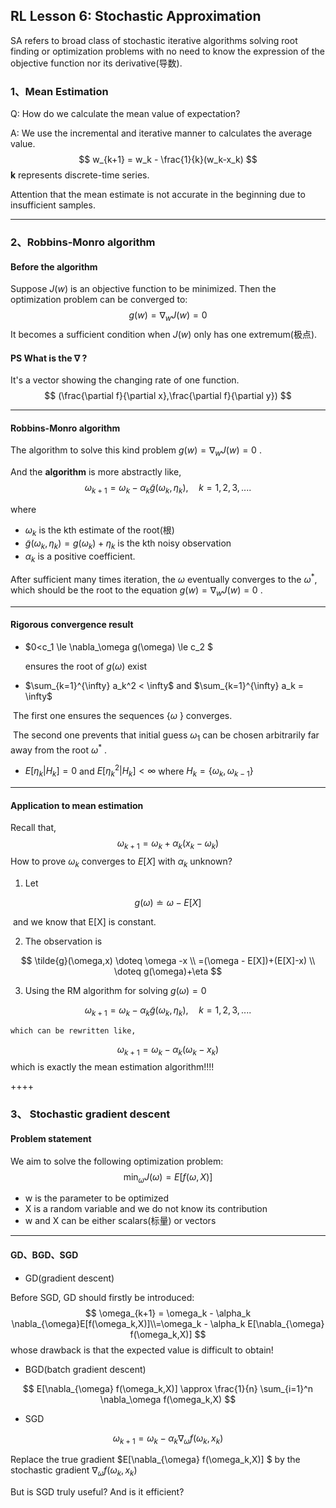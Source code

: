 ## RL Lesson 6: Stochastic Approximation

SA refers to broad class of stochastic iterative algorithms solving root finding or optimization problems with no need to know the expression of the objective function nor its derivative(导数).

### 1、Mean Estimation

Q: How do we calculate the mean value of expectation?

A: We use the incremental and iterative manner to calculates the average value.
$$
w_{k+1} = w_k - \frac{1}{k}(w_k-x_k)
$$
**k** represents discrete-time series.

Attention that the mean estimate is not accurate in the beginning due to insufficient samples.

_____

### 2、Robbins-Monro algorithm

#### Before the algorithm

Suppose $J(w)$  is  an objective function to be minimized. Then the optimization problem  can be converged to:
$$
g(w) = \nabla_w J(w) = 0
$$
It becomes a sufficient condition when $J(w)$ only has one extremum(极点).

#### PS What is the $\nabla$ ?

It's a vector showing the changing rate of one function.
$$
(\frac{\partial f}{\partial x},\frac{\partial f}{\partial y})
$$

____

#### Robbins-Monro algorithm

The algorithm to solve this kind problem $g(w) = \nabla_w J(w) = 0$ .

And the **algorithm** is  more abstractly like,
$$
\omega_{k+1} = \omega_k -\alpha_k \tilde{g}(\omega_k,\eta_k), \quad k=1,2,3,....
$$

where

* $\omega_k$ is the kth estimate of the root(根)
* $\tilde{g}(\omega_k,\eta_k) = g(\omega_k) + \eta_k$ is the kth noisy observation
* $\alpha_k$ is a positive coefficient.

After sufficient many times iteration, the $\omega$ eventually converges to the $\omega^{ *}$, which should be the root to the equation $g(w) = \nabla_w J(w) = 0$ .

____

#### Rigorous convergence result

* $0<c_1 \le \nabla_\omega g(\omega) \le c_2 $ 

  ensures the root of $g(\omega)$ exist

* $\sum_{k=1}^{\infty} a_k^2 < \infty$ and  $\sum_{k=1}^{\infty} a_k = \infty$ 

​	The first one ensures the sequences {$\omega$ } converges.

​	The second one prevents that initial guess $\omega_1$ can be chosen arbitrarily far away from the root $\omega^{ *}$ .

* $E[\eta_k | H_k]= 0$ and $E[\eta_k^2 | H_k] < \infty$ where $H_k = \left\{\omega_k ,\omega_{k-1} \right\}$ 

_____

#### Application to mean estimation

Recall that,
$$
\omega_{k+1} = \omega_k + \alpha_k (x_k - \omega_k)
$$
How to prove $\omega_k$ converges to $E[X]$ with $\alpha_k$ unknown?

1. Let 

$$
g(\omega) \doteq \omega - E[X]
$$

​	and we know that E[X] is  constant.

2. The observation is

$$
\tilde{g}(\omega,x) \doteq \omega -x \\
=(\omega - E[X])+(E[X]-x) \\
\doteq g(\omega)+\eta
$$

3. Using the RM algorithm for solving $g(\omega) = 0$

$$
\omega_{k+1} = \omega_k -\alpha_k \tilde{g}(\omega_k,\eta_k), \quad k=1,2,3,....
$$

 	which can be rewritten like,
$$
\omega_{k+1} = \omega_k -\alpha_k (\omega_k -x_k)
$$
​	which is exactly the mean estimation algorithm!!!!

++++

### 3、 Stochastic gradient descent

#### Problem statement

We aim to solve the following optimization problem:
$$
\min_{\omega} J(\omega) = E[f(\omega,X)]
$$

* w is the parameter to be optimized
* X is a random variable and we do not know its contribution
* w and X can be either scalars(标量) or vectors

____

#### GD、BGD、SGD

* GD(gradient descent)

Before SGD, GD should firstly be introduced:
$$
\omega_{k+1} = \omega_k - \alpha_k \nabla_{\omega}E[f(\omega_k,X)]\\=\omega_k - \alpha_k E[\nabla_{\omega} f(\omega_k,X)]
$$
whose drawback is that the expected value is difficult to obtain!

* BGD(batch gradient descent)

$$
E[\nabla_{\omega} f(\omega_k,X)] \approx \frac{1}{n} \sum_{i=1}^n \nabla_\omega f(\omega_k,X)
$$

* SGD

$$
\omega_{k+1} = \omega_k - \alpha_k \nabla_{\omega}f(\omega_k,x_k)
$$

Replace the true gradient $E[\nabla_{\omega} f(\omega_k,X)] $ by the stochastic gradient $\nabla_{\omega}f(\omega_k,x_k)$ 

But is SGD truly useful? And is it efficient?
